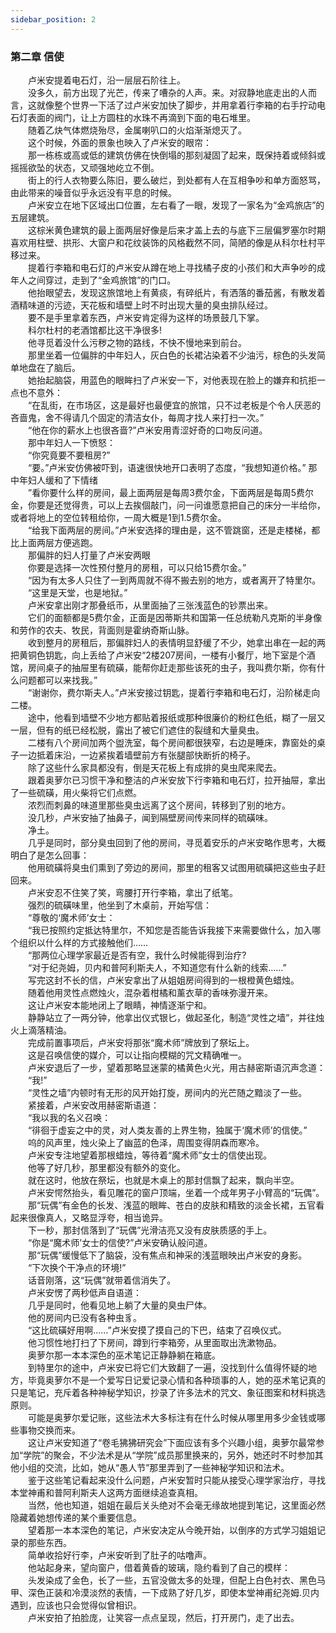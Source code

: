 ```yaml
---
sidebar_position: 2
---
```

### 第二章  信使  


　　卢米安提着电石灯，沿一层层石阶往上。  
　　没多久，前方出现了光芒，传来了嘈杂的人声。来。对寂静地底走出的人而言，这就像整个世界一下活了过卢米安加快了脚步，并用拿着行李箱的右手拧动电石灯表面的阀门，让上方圆柱的水珠不再滴到下面的电石堆里。  
　　随着乙炔气体燃烧殆尽，金属喇叭口的火焰渐渐熄灭了。  
　　这个时候，外面的景象也映入了卢米安的眼帘：  
　　那一栋栋或高或低的建筑仿佛在快倒塌的那刻凝固了起来，既保持着或倾斜或摇摇欲坠的状态，又顽强地屹立不倒。  
　　街上的行人衣物要么陈旧，要么破烂，到处都有人在互相争吵和单方面怒骂，由此带来的噪音似乎永远没有平息的时候。  
　　卢米安立在地下区域出口位置，左右看了一眼，发现了一家名为“金鸡旅店”的五层建筑。  
　　这棕米黄色建筑的最上面两层好像是后来才盖上去的与底下三层偏罗塞尔时期喜欢用柱壁、拱形、大窗户和花纹装饰的风格截然不同，简陋的像是从科尔杜村平移过来。  
　　提着行李箱和电石灯的卢米安从蹲在地上寻找橘子皮的小孩们和大声争吵的成年人之间穿过，走到了“金鸡旅馆”的门口。  
　　他抬眼望去，发现这旅馆地上有黄痰，有碎纸片，有洒落的番茄酱，有散发着酒精味道的污迹，天花板和墙壁上时不时出现大量的臭虫排队经过。  
　　要不是手里拿着东西，卢米安肯定得为这样的场景鼓几下掌。  
　　科尔杜村的老酒馆都比这干净很多!  
　　他寻觅着没什么污秽之物的路线，不快不慢地来到前台。  
　　那里坐着一位偏胖的中年妇人，灰白色的长裙沾染着不少油污，棕色的头发简单地盘在了脑后。  
　　她抬起脑袋，用蓝色的眼眸扫了卢米安一下，对他表现在脸上的嫌弃和抗拒一点也不意外：  
　　“在乱街，在市场区，这是最好也最便宜的旅馆，只不过老板是个令人厌恶的吝啬鬼，舍不得请几个固定的清洁女仆，每周才找人来打扫一次。”  
　　“他在你的薪水上也很吝啬?”卢米安用青涩好奇的口吻反问道。  
　　那中年妇人一下愤怒：  
　　“你究竟要不要租房?”  
　　“要。”卢米安仿佛被吓到，语速很快地开口表明了态度，“我想知道价格。” 那中年妇人缓和了下情绪  
　　”看你要什么样的房间，最上面两层是每周3费尔金，下面两层是每周5费尔金，你要是还觉得贵，可以上去挨個敲门，问一问谁愿意把自己的床分一半给你，或者将地上的空位转租给你，一周大概是1到1.5费尔金。  
　　“给我下面两层的房间。”卢米安选择的理由是，这不管跳窗，还是走楼梯，都比上面两层方便逃跑。  
　　那偏胖的妇人打量了卢米安两眼  
　　你要是选择一次性预付整月的房租，可以只给15费尔金。”  
　　“因为有太多人只住了一到两周就不得不搬去别的地方，或者离开了特里尔。  
　　“这里是天堂，也是地狱。”  
　　卢米安拿出刚才那叠纸币，从里面抽了三张浅蓝色的钞票出来。  
　　它们的面额都是5费尔金，正面是因蒂斯共和国第一任总统勒凡克斯的半身像和劳作的农夫、牧民，背面则是霍纳奇斯山脉。  
　　收到整月的房租后，那偏胖妇人的表情明显舒缓了不少，她拿出串在一起的两把黄铜色钥匙，向上丢给了卢米安“2楼207房间，一楼有小餐厅，地下室是个酒馆，房间桌子的抽屉里有硫磺，能帮你赶走那些该死的虫子，我叫费尔斯，你有什么问题都可以来找我。”  
　　“谢谢你，费尔斯夫人。”卢米安接过钥匙，提着行李箱和电石灯，沿阶梯走向二楼。  
　　途中，他看到墙壁不少地方都贴着报纸或那种很廉价的粉红色纸，糊了一层又一层，但有的纸已经松脱，露出了被它们遮住的裂缝和大量臭虫。  
　　二楼有八个房间加两个盥洗室，每个房间都很狭窄，右边是睡床，靠窗处的桌子一边抵着床沿，一边紧挨着墙壁前方有张腿部快断折的椅子。  
　　除了这些什么家具都没有，倒是天花板上有成排的臭虫爬来爬去。  
　　跟着奥萝尔已习惯干净和整洁的卢米安放下行李箱和电石灯，拉开抽屉，拿出了一些硫磺，用火柴将它们点燃。  
　　浓烈而刺鼻的味道里那些臭虫远离了这个房间，转移到了别的地方。  
　　没几秒，卢米安抽了抽鼻子，闻到隔壁房间传来同样的硫磺味。  
　　净土。  
　　几乎是同时，部分臭虫回到了他的房间，寻觅着安乐的卢米安略作思考，大概明白了是怎么回事：  
　　他用硫磺将臭虫们熏到了旁边的房间，那里的租客又试图用硫磺把这些虫子赶回来。  
　　卢米安忍不住笑了笑，弯腰打开行李箱，拿出了纸笔。  
　　强烈的硫磺味里，他坐到了木桌前，开始写信：  
　　“尊敬的‘魔术师’女士：  
　　“我已按照约定抵达特里尔，不知您是否能告诉我接下来需要做什么，加入哪个组织以什么样的方式接触他们……  
　　“那两位心理学家最近是否有空，我什么时候能得到治疗?  
　　“对于纪尧姆，贝内和普阿利斯夫人，不知道您有什么新的线索……”  
　　写完这封不长的信，卢米安拿出了从姐姐房间得到的一根橙黄色蜡烛。  
　　随着他用灵性点燃烛火，混杂着柑橘和薰衣草的香味弥漫开来。  
　　这让卢米安本能地闭上了眼睛，神情逐渐宁和。  
　　静静站立了一两分钟，他拿出仪式银匕，做起圣化，制造“灵性之墙”，并往烛火上滴落精油。  
　　完成前置事项后，卢米安将那张“魔术师”牌放到了祭坛上。  
　　这是召唤信使的媒介，可以让指向模糊的咒文精确唯一。  
　　卢米安退后了一步，望着那略显迷蒙的橘黄色火光，用古赫密斯语沉声念道：  
　　“我!”  
　　“灵性之墙”内顿时有无形的风开始打旋，房间内的光芒随之黯淡了一些。  
　　紧接着，卢米安改用赫密斯语道：  
　　“我以我的名义召唤：  
　　“徘徊于虚妄之中的灵，对人类友善的上界生物，独属于‘魔术师’的信使。”  
　　呜的风声里，烛火染上了幽蓝的色泽，周围变得阴森而寒冷。  
　　卢米安专注地望着那根蜡烛，等待着“魔术师”女士的信使出现。  
　　他等了好几秒，那里都没有额外的变化。  
　　就在这时，他放在祭坛，也就是木桌上的那封信飘了起来，飘向半空。  
　　卢米安愕然抬头，看见雕花的窗户顶端，坐着一个成年男子小臂高的“玩偶”。  
　　那“玩偶”有金色的长发、浅蓝的眼眸、苍白的皮肤和精致的淡金长裙，五官看起来很像真人，又略显浮夸，相当诡异。  
　　下一秒，那封信落到了“玩偶”光滑洁亮又没有皮肤质感的手上。  
　　“你是“魔术师’女士的信使?”卢米安确认般问道。  
　　那“玩偶”缓慢低下了脑袋，没有焦点和神采的浅蓝眼映出卢米安的身影。  
　　“下次换个干净点的环境!”  
　　话音刚落，这“玩偶”就带着信消失了。  
　　卢米安愣了两秒低声自语道：  
　　几乎是同时，他看见地上躺了大量的臭虫尸体。  
　　他的房间内已没有各种虫豸。  
　　“这比硫磺好用啊……”卢米安摸了摸自己的下巴，结束了召唤仪式。  
　　他习惯性地打扫了下房间，蹲到行李箱旁，从里面取出洗漱物品。  
　　奥萝尔那一本本深色的巫术笔记正静静躺在箱底。  
　　到特里尔的途中，卢米安已将它们大致翻了一遍，没找到什么值得怀疑的地方，毕竟奥萝尔不是一个爱写日记爱记录心情和各种琐事的人，她的巫术笔记真的只是笔记，充斥着各种神秘学知识，抄录了许多法术的咒文、象征图案和材料挑选原则。  
　　可能是奥萝尔爱记账，这些法术大多标注有在什么时候从哪里用多少金钱或哪些事物交换而来。  
　　这让卢米安知道了“卷毛狒狒研究会”下面应该有多个兴趣小组，奥萝尔最常参加“学院”的聚会，不少法术是从“学院”成员那里换来的，另外，她还时不时参加其他小组的交流，比如，她从“愚人节”那里弄到了一些神秘学知识和法术。  
　　鉴于这些笔记看起来没什么问题，卢米安暂时只能从接受心理学家治疗，寻找本堂神甫和普阿利斯夫人这两方面继续追查真相。  
　　当然，他也知道，姐姐在最后关头绝对不会毫无缘故地提到笔记，这里面必然隐藏着她想传递的某个重要信息。  
　　望着那一本本深色的笔记，卢米安决定从今晚开始，以倒序的方式学习姐姐记录的那些东西。  
　　简单收拾好行李，卢米安听到了肚子的咕噜声。  
　　他站起身来，望向窗户，借着黄昏的玻璃，隐约看到了自己的模样：  
　　头发染成了金色，长了一些，五官没做太多的处理，但配上白色衬衣、黑色马甲、深色正装和冷漠淡然的表情，一下成熟了好几岁，即使本堂神甫纪尧姆.贝内遇到，应该也只会觉得似曾相识。  
　　卢米安拍了拍脸庞，让笑容一点点呈现，然后，打开房门，走了出去。  
